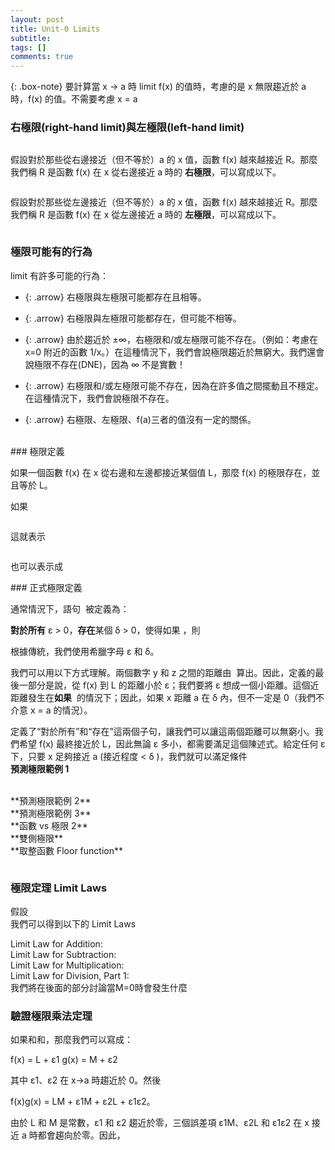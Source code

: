 ```yaml
---
layout: post
title: Unit-0 Limits
subtitle: 
tags: []
comments: true
---
```


{: .box-note}
要計算當 x -> a 時 limit f(x) 的值時，考慮的是 x 無限趨近於 a 時，f(x) 的值。不需要考慮 x = a 

### 右極限(right-hand limit)與左極限(left-hand limit)

<img src="{{ 'assets/img/limit/limit-1.png' | relative_url }}" alt="" />

假設對於那些從右邊接近（但不等於）a 的 x 值，函數 f(x) 越來越接近 R。那麼我們稱 R 是函數 f(x) 在 x 從右邊接近 a 時的 **右極限**，可以寫成以下。

<img src="{{ 'assets/img/limit/limit-2.png' | relative_url }}" alt="" />

假設對於那些從左邊接近（但不等於）a 的 x 值，函數 f(x) 越來越接近 R。那麼我們稱 R 是函數 f(x) 在 x 從左邊接近 a 時的 **左極限**，可以寫成以下。

<img src="{{ 'assets/img/limit/limit-3.png' | relative_url }}" alt="" />

### 極限可能有的行為

limit 有許多可能的行為：<br class="new">

- {: .arrow} 右極限與左極限可能都存在且相等。

- {: .arrow} 右極限與左極限可能都存在，但可能不相等。

- {: .arrow} 由於趨近於 ±∞，右極限和/或左極限可能不存在。（例如：考慮在 x=0 附近的函數 1/x。）在這種情況下，我們會說極限趨近於無窮大。我們還會說極限不存在(DNE)，因為 ∞ 不是實數！

- {: .arrow} 右極限和/或左極限可能不存在，因為在許多值之間擺動且不穩定。在這種情況下，我們會說極限不存在。

- {: .arrow} 右極限、左極限、f(a)三者的值沒有一定的關係。
<br/>
### 極限定義

如果一個函數 f(x) 在 x 從右邊和左邊都接近某個值 L，那麼 f(x) 的極限存在，並且等於 L。

如果

<img src="{{ 'assets/img/limit/limit-7.png' | relative_url }}" alt="" />

這就表示

<img src="{{ 'assets/img/limit/limit-7-1.png' | relative_url }}" alt="" />

也可以表示成

<img src="{{ 'assets/img/limit/limit-7-2.png' | relative_url }}" alt="" />
<br/>
### 正式極限定義  

通常情況下，語句 <img src="{{ 'assets/img/limit/limit-8-0.png' | relative_url }}" alt="" /> 被定義為：

**對於所有** ε > 0，**存在**某個 δ > 0，使得如果 <img src="{{ 'assets/img/limit/limit-8-1.png' | relative_url }}" alt="" />，則<img src="{{ 'assets/img/limit/limit-8-2.png' | relative_url }}" alt="" />

根據傳統，我們使用希臘字母 ε 和 δ。

我們可以用以下方式理解。兩個數字 y 和 z 之間的距離由 <img src="{{ 'assets/img/limit/limit-8-3.png' | relative_url }}" alt="" /> 算出。因此，定義的最後一部分是說，從 f(x) 到 L 的距離小於 ε；我們要將 ε 想成一個小距離。這個近距離發生在**如果** <img src="{{ 'assets/img/limit/limit-8-1.png' | relative_url }}" alt="" /> 的情況下；因此，如果 x 距離 a 在 δ 內，但不一定是 0（我們不介意 x = a 的情況）。<br class="new">

定義了“對於所有”和“存在”這兩個子句，讓我們可以讓這兩個距離可以無窮小。我們希望 f(x) 最終接近於 L，因此無論 ε 多小，都需要滿足這個陳述式。給定任何 ε 下，只要 x 足夠接近 a (接近程度 < δ )，我們就可以滿足條件 <img src="{{ 'assets/img/limit/limit-8-2.png' | relative_url }}" alt="" />
<br/>
**預測極限範例 1**

<img src="{{ 'assets/img/limit/limit-9.png' | relative_url }}" alt="" />
<img src="{{ 'assets/img/limit/limit-10.png' | relative_url }}" alt="" />
<br class="new">
**預測極限範例 2**

<img src="{{ 'assets/img/limit/limit-11.png' | relative_url }}" alt="" />
<img src="{{ 'assets/img/limit/limit-12.png' | relative_url }}" alt="" />
<br class="new">
**預測極限範例 3**

<img src="{{ 'assets/img/limit/limit-13.png' | relative_url }}" alt="" />
<img src="{{ 'assets/img/limit/limit-14.png' | relative_url }}" alt="" />
<br class="new">
**函數 vs 極限 2**

<img src="{{ 'assets/img/limit/limit-15.png' | relative_url }}" alt="" />
<br class="new">
**雙側極限**

<img src="{{ 'assets/img/limit/limit-16.png' | relative_url }}" alt="" />
<br class="new">
**取整函數 Floor function**

<img src="{{ 'assets/img/limit/limit-17.png' | relative_url }}" alt="" /><br class="new">

### 極限定理 Limit Laws

假設 <img src="{{ 'assets/img/limit/limit-19.png' | relative_url }}" alt="" /><br class="new">
我們可以得到以下的 Limit Laws<br class="new">

Limit Law for Addition:<img src="{{ 'assets/img/limit/limit-19-1.png' | relative_url }}" alt="" /><br class="new">
Limit Law for Subtraction:<img src="{{ 'assets/img/limit/limit-19-2.png' | relative_url }}" alt="" /><br class="new">
Limit Law for Multiplication:<img src="{{ 'assets/img/limit/limit-19-3.png' | relative_url }}" alt="" /><br class="new">
Limit Law for Division, Part 1:<img src="{{ 'assets/img/limit/limit-19-4.png' | relative_url }}" alt="" /><br class="new">
我們將在後面的部分討論當M=0時會發生什麼<br class="new">

### 驗證極限乘法定理

如果和<img src="{{ 'assets/img/limit/limit-20.png' | relative_url }}" alt="" />和<img src="{{ 'assets/img/limit/limit-20-1.png' | relative_url }}" alt="" />，那麼我們可以寫成：

f(x) = L + ε1
g(x) = M + ε2

其中 ε1、ε2 在 x→a 時趨近於 0。然後

f(x)g(x) = LM + ε1M + ε2L + ε1ε2。

由於 L 和 M 是常數，ε1 和 ε2 趨近於零，三個誤差項 ε1M、ε2L 和 ε1ε2 在 x 接近 a 時都會趨向於零。因此，

<img src="{{ 'assets/img/limit/limit-20-2.png' | relative_url }}" alt="" />


<br/>
<br/>
<br/>
